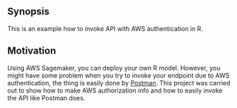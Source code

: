 ## Synopsis

This is an example how to invoke API with AWS authentication in R.

## Motivation

Using AWS Sagemaker, you can deploy your own R model. However, you might have some problem when you try to invoke your endpoint due to AWS authentication, the thing is easily done by [Postman](https://www.getpostman.com).
This project was carried out to show how to make AWS authorization info and how to easily invoke the API like Postman does.
